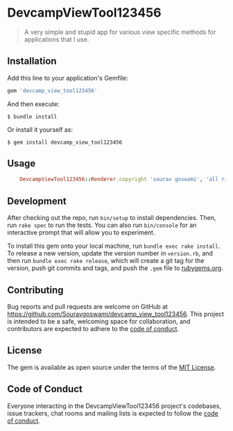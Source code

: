 # DevcampViewTool123456

> A very simple and stupid app for various view specific methods for applications that I use.

## Installation

Add this line to your application's Gemfile:

```ruby
gem 'devcamp_view_tool123456'
```

And then execute:

    $ bundle install

Or install it yourself as:

    $ gem install devcamp_view_tool123456

## Usage

```ruby
    DevcampViewTool123456::Renderer.copyright 'sourav goswami', 'all rights reserved'
```

## Development

After checking out the repo, run `bin/setup` to install dependencies. Then, run `rake spec` to run the tests. You can also run `bin/console` for an interactive prompt that will allow you to experiment.

To install this gem onto your local machine, run `bundle exec rake install`. To release a new version, update the version number in `version.rb`, and then run `bundle exec rake release`, which will create a git tag for the version, push git commits and tags, and push the `.gem` file to [rubygems.org](https://rubygems.org).

## Contributing

Bug reports and pull requests are welcome on GitHub at https://github.com/Souravgoswami/devcamp_view_tool123456. This project is intended to be a safe, welcoming space for collaboration, and contributors are expected to adhere to the [code of conduct](https://github.com/Souravgoswami/devcamp_view_tool123456/blob/master/CODE_OF_CONDUCT.md).


## License

The gem is available as open source under the terms of the [MIT License](https://opensource.org/licenses/MIT).

## Code of Conduct

Everyone interacting in the DevcampViewTool123456 project's codebases, issue trackers, chat rooms and mailing lists is expected to follow the [code of conduct](https://github.com/Souravgoswami/devcamp_view_tool123456/blob/master/CODE_OF_CONDUCT.md).
